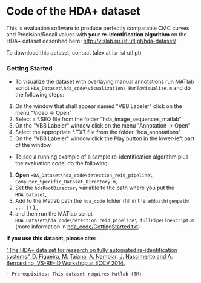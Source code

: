 Code of the HDA+ dataset
===

This is evaluation software to produce perfectly comparable CMC curves and Precision/Recall values with **your re-identification algorithm** on the HDA+ dataset described here: http://vislab.isr.ist.utl.pt/hda-dataset/

To download this dataset, contact (alex at isr ist utl pt)

### Getting Started

* To visualize the dataset with overlaying manual annotations run MATlab script `HDA_Dataset\hda_code\visualization\ RunToVisualize.m` and do the following steps:

 1. On the window that shall appear named "VBB Labeler" click on the menu "Video -> Open"
 2. Select a *.SEQ file from the folder “hda_image_sequences_matlab”
 3. On the "VBB Labeler" window click on the menu "Annotation -> Open"
 4. Select the appropriate *.TXT file from the folder “hda_annotations"
 5. On the "VBB Labeler" window click the Play button in the lower-left part of the window.

* To see a running example of a sample re-identification algorithm plus the evaluation code, do the following:

 1. **Open** `HDA_Dataset\hda_code\detection_reid_pipeline\ Computer_Specific_Dataset_Directory.m`,
 2. Set the `hdaRootDirectory` variable to the path where you put the `HDA_Dataset`,
 3. Add to the Matlab path the `hda_code` folder (fill in the `addpath(genpath( ... ))` ),,
 4. and then run the MATlab script `HDA_Dataset\hda_code\detection_reid_pipeline\ fullPipeLineScript.m` 
(more information in [hda_code/GettingStarted.txt](https://github.com/vislab-tecnico-lisboa/hda_code/blob/master/GettingStarted.txt))

**If you use this dataset, please cite:**

["The HDA+ data set for research on fully automated re-identification systems." D. Figueira, M. Taiana, A. Nambiar, J. Nascimento and A. Bernardino, VS-RE-ID Workshop at ECCV 2014.](http://vislab.isr.ist.utl.pt/wp-content/uploads/2012/12/hdaplus_eccvws.pdf)

~~~~~~~~~~~~~~~~
~ Prerequisites: This dataset requires Matlab (TM).
~~~~~~~~~~~~~~~~
